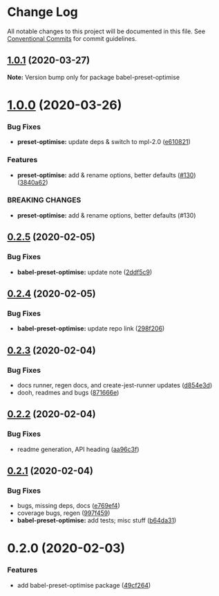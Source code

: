 # Change Log

All notable changes to this project will be documented in this file.
See [Conventional Commits](https://conventionalcommits.org) for commit guidelines.

## [1.0.1](https://github.com/tunnckoCore/opensource/compare/babel-preset-optimise@1.0.0...babel-preset-optimise@1.0.1) (2020-03-27)

**Note:** Version bump only for package babel-preset-optimise





# [1.0.0](https://github.com/tunnckoCore/opensource/compare/babel-preset-optimise@0.2.5...babel-preset-optimise@1.0.0) (2020-03-26)


### Bug Fixes

* **preset-optimise:** update deps & switch to mpl-2.0 ([e610821](https://github.com/tunnckoCore/opensource/commit/e610821f1b056ca982e8d3fece2af7f0a3d00319))


### Features

* **preset-optimise:** add & rename options, better defaults ([#130](https://github.com/tunnckoCore/opensource/issues/130)) ([3840a62](https://github.com/tunnckoCore/opensource/commit/3840a62a010017444f454a8ae692a94b87c31e51))


### BREAKING CHANGES

* **preset-optimise:** add & rename options, better defaults (#130)





## [0.2.5](https://github.com/tunnckoCore/opensource/compare/babel-preset-optimise@0.2.4...babel-preset-optimise@0.2.5) (2020-02-05)


### Bug Fixes

* **babel-preset-optimise:** update note ([2ddf5c9](https://github.com/tunnckoCore/opensource/commit/2ddf5c95e13191536830b0498dcc74dd4f90e61d))





## [0.2.4](https://github.com/tunnckoCore/opensource/compare/babel-preset-optimise@0.2.3...babel-preset-optimise@0.2.4) (2020-02-05)


### Bug Fixes

* **babel-preset-optimise:** update repo link ([298f206](https://github.com/tunnckoCore/opensource/commit/298f20644cb58dcf56dcadfc03f291ee249fe61f))





## [0.2.3](https://github.com/tunnckoCore/opensource/compare/babel-preset-optimise@0.2.2...babel-preset-optimise@0.2.3) (2020-02-04)


### Bug Fixes

* docs runner, regen docs, and create-jest-runner updates ([d854e3d](https://github.com/tunnckoCore/opensource/commit/d854e3d335fa1d2c82d87321a07c6659fe6dcee1))
* dooh, readmes and bugs ([871666e](https://github.com/tunnckoCore/opensource/commit/871666e7eabbca6bf65cbc257311f0a46d410752))





## [0.2.2](https://github.com/tunnckoCore/opensource/compare/babel-preset-optimise@0.2.1...babel-preset-optimise@0.2.2) (2020-02-04)


### Bug Fixes

* readme generation, API heading ([aa96c3f](https://github.com/tunnckoCore/opensource/commit/aa96c3f06af5a27b0e3b4119b92a9f7978e0e251))





## [0.2.1](https://github.com/tunnckoCore/opensource/compare/babel-preset-optimise@0.2.0...babel-preset-optimise@0.2.1) (2020-02-04)


### Bug Fixes

* bugs, missing deps, docs ([e769ef4](https://github.com/tunnckoCore/opensource/commit/e769ef467a254e534948bc6ca0a59db52cc55b3f))
* coverage bugs, regen ([997f459](https://github.com/tunnckoCore/opensource/commit/997f459bff26b47f9119b4b7046f7b7d8b7afd6c))
* **babel-preset-optimise:** add tests; misc stuff ([b64da31](https://github.com/tunnckoCore/opensource/commit/b64da319543e3caa5a0da74fafcd736b9a10d46b))





# 0.2.0 (2020-02-03)


### Features

* add babel-preset-optimise package ([49cf264](https://github.com/tunnckoCore/opensource/commit/49cf2648d3da22393e684b83e7d2b726622b6f50))
